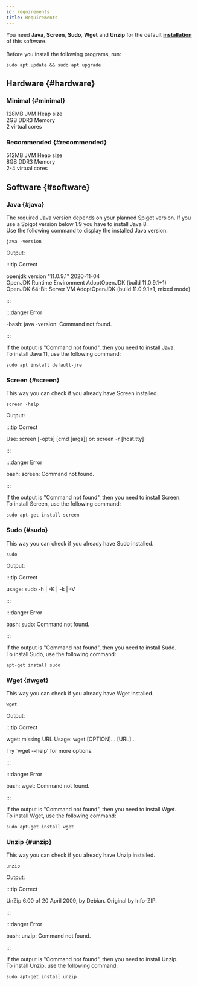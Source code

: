 ```yaml
---
id: requirements
title: Requirements
---
```


You need **Java**, **Screen**, **Sudo**, **Wget** and **Unzip** for the default [**installation**](./installation) of this software.<br></br>
Before you install the following programs, run:

```
sudo apt update && sudo apt upgrade
```

## Hardware {#hardware}

### Minimal {#minimal}

128MB JVM Heap size  
2GB DDR3 Memory  
2 virtual cores

### Recommended {#recommended}

512MB JVM Heap size  
8GB DDR3 Memory  
2-4 virtual cores

## Software {#software}

### Java {#java}

The required Java version depends on your planned Spigot version. If you use a Spigot version below 1.9 you have to install Java 8.  
Use the following command to display the installed Java version.

```
java -version
```

Output:

:::tip Correct

openjdk version "11.0.9.1" 2020-11-04  
OpenJDK Runtime Environment AdoptOpenJDK (build 11.0.9.1+1)  
OpenJDK 64-Bit Server VM AdoptOpenJDK (build 11.0.9.1+1, mixed mode)

:::

:::danger Error

-bash: java -version: Command not found.

:::

If the output is "Command not found", then you need to install Java.  
To install Java 11, use the following command:

```
sudo apt install default-jre
```

### Screen {#screen}

This way you can check if you already have Screen installed.

```
screen -help
```

Output:

:::tip Correct

Use: screen [-opts] [cmd [args]] or: screen -r [host.tty]

:::

:::danger Error

bash: screen: Command not found.

:::

If the output is "Command not found", then you need to install Screen.  
To install Screen, use the following command:

```
sudo apt-get install screen
```

### Sudo {#sudo}

This way you can check if you already have Sudo installed.

```
sudo
```

Output:

:::tip Correct

usage: sudo -h | -K | -k | -V

:::

:::danger Error

bash: sudo: Command not found.

:::

If the output is "Command not found", then you need to install Sudo.  
To install Sudo, use the following command:

```
apt-get install sudo
```

### Wget {#wget}

This way you can check if you already have Wget installed.

```
wget
```

Output:

:::tip Correct

wget: missing URL
Usage: wget [OPTION]... [URL]...

Try `wget --help' for more options.

:::

:::danger Error

bash: wget: Command not found.

:::

If the output is "Command not found", then you need to install Wget.  
To install Wget, use the following command:

```
sudo apt-get install wget
```

### Unzip {#unzip}

This way you can check if you already have Unzip installed.

```
unzip
```

Output:

:::tip Correct

UnZip 6.00 of 20 April 2009, by Debian. Original by Info-ZIP.

:::

:::danger Error

bash: unzip: Command not found.

:::

If the output is "Command not found", then you need to install Unzip.  
To install Unzip, use the following command:

```
sudo apt-get install unzip
```
